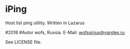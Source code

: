 # iPing
Host list ping utility. Written in Lazarus

#2018
#Autor wofs, Russia. 
E-Mail: wofssirius@yandex.ru

See LICENSE file.
